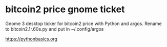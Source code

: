 # bitcoin2 price gnome ticket 

Gnome 3 desktop ticker for bitcoin2 price with Python and argos. Rename to bitcoin2.1r.60s.py and put in ~/.config/argos

https://pythonbasics.org
